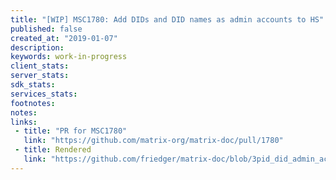 ```yaml
---
title: "[WIP] MSC1780: Add DIDs and DID names as admin accounts to HS"
published: false
created_at: "2019-01-07"
description:
keywords: work-in-progress
client_stats:
server_stats:
sdk_stats:
services_stats:
footnotes:
notes:
links:
 - title: "PR for MSC1780"
   link: "https://github.com/matrix-org/matrix-doc/pull/1780"
 - title: Rendered
   link: "https://github.com/friedger/matrix-doc/blob/3pid_did_admin_accounts/proposals/1780-3pid-did-admin-account.md"
---
```


